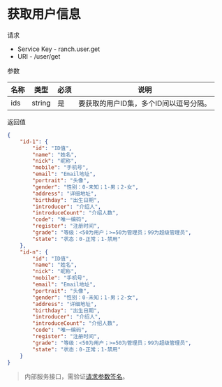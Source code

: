 # 获取用户信息

请求
- Service Key - ranch.user.get
- URI - /user/get

参数

|名称|类型|必须|说明|
|---|---|---|---|
|ids|string|是|要获取的用户ID集，多个ID间以逗号分隔。|

返回值
```json
{
    "id-1": {
        "id": "ID值",
        "name": "姓名",
        "nick": "昵称",
        "mobile": "手机号",
        "email": "Email地址",
        "portrait": "头像",
        "gender": "性别：0-未知；1-男；2-女",
        "address": "详细地址",
        "birthday": "出生日期",
        "introducer": "介绍人",
        "introduceCount": "介绍人数",
        "code": "唯一编码",
        "register": "注册时间",
        "grade": "等级：<50为用户；>=50为管理员；99为超级管理员",
        "state": "状态：0-正常；1-禁用"
    },
    "id-n": {
        "id": "ID值",
        "name": "姓名",
        "nick": "昵称",
        "mobile": "手机号",
        "email": "Email地址",
        "portrait": "头像",
        "gender": "性别：0-未知；1-男；2-女",
        "address": "详细地址",
        "birthday": "出生日期",
        "introducer": "介绍人",
        "introduceCount": "介绍人数",
        "code": "唯一编码",
        "register": "注册时间",
        "grade": "等级：<50为用户；>=50为管理员；99为超级管理员",
        "state": "状态：0-正常；1-禁用"
    }
}
```

> 内部服务接口，需验证[请求参数签名](https://github.com/heisedebaise/tephra/blob/master/tephra-ctrl/doc/sign.md)。
